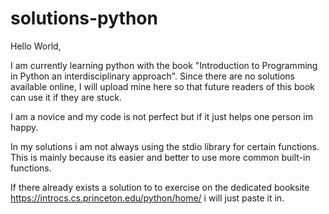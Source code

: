 # solutions-python
Hello World,

I am currently learning python with the book "Introduction to Programming in Python an interdisciplinary approach".
Since there are no solutions available online, I will upload mine here so that future readers of this book can use it if they are stuck.

I am a novice and my code is not perfect but if it just helps one person im happy.

In my solutions i am not always using the stdio library for certain functions. This is mainly because its easier and better to use more common built-in functions.

If there already exists a solution to to exercise on the dedicated booksite https://introcs.cs.princeton.edu/python/home/ i will just paste it in.


